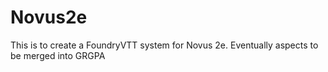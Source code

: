 # Novus2e
This is to create a FoundryVTT system for Novus 2e.   Eventually aspects to be merged into GRGPA
